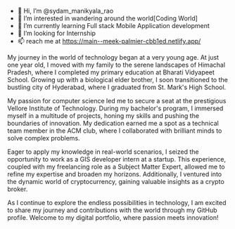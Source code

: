 - 👋 Hi, I’m @sydam_manikyala_rao
- 👀 I’m interested in wandering around the world[Coding World]
- 🌱 I’m currently learning Full stack Mobile Application development
- 💞️ I’m looking for Internship
- 📫  reach me at https://main--meek-palmier-cbb1ed.netlify.app/

My journey in the world of technology began at a very young age. At just one year old, I moved with my family to the serene landscapes of Himachal Pradesh, where I completed my primary education at Bharati Vidyapeet School. Growing up with a biological elder brother, I soon transitioned to the bustling city of Hyderabad, where I graduated from St. Mark's High School.

My passion for computer science led me to secure a seat at the prestigious Vellore Institute of Technology. During my bachelor's program, I immersed myself in a multitude of projects, honing my skills and pushing the boundaries of innovation. My dedication earned me a spot as a technical team member in the ACM club, where I collaborated with brilliant minds to solve complex problems.

Eager to apply my knowledge in real-world scenarios, I seized the opportunity to work as a GIS developer intern at a startup. This experience, coupled with my freelancing role as a Subject Matter Expert, allowed me to refine my expertise and broaden my horizons. Additionally, I ventured into the dynamic world of cryptocurrency, gaining valuable insights as a crypto broker.

As I continue to explore the endless possibilities in technology, I am excited to share my journey and contributions with the world through my GitHub profile. Welcome to my digital portfolio, where passion meets innovation!


